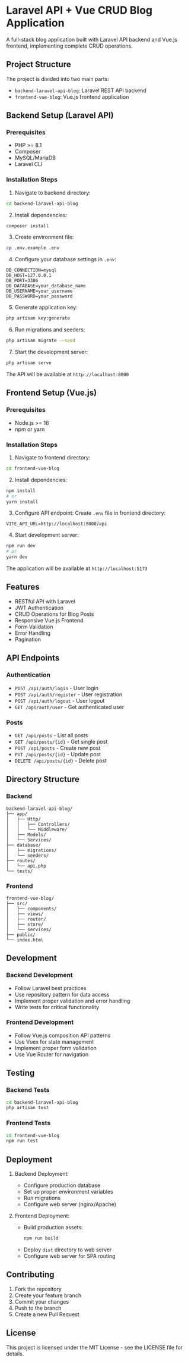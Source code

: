 # Laravel API + Vue CRUD Blog Application

A full-stack blog application built with Laravel API backend and Vue.js frontend, implementing complete CRUD operations.

## Project Structure

The project is divided into two main parts:
- `backend-laravel-api-blog`: Laravel REST API backend
- `frontend-vue-blog`: Vue.js frontend application

## Backend Setup (Laravel API)

### Prerequisites
- PHP >= 8.1
- Composer
- MySQL/MariaDB
- Laravel CLI

### Installation Steps

1. Navigate to backend directory:
```bash
cd backend-laravel-api-blog
```

2. Install dependencies:
```bash
composer install
```

3. Create environment file:
```bash
cp .env.example .env
```

4. Configure your database settings in `.env`:
```
DB_CONNECTION=mysql
DB_HOST=127.0.0.1
DB_PORT=3306
DB_DATABASE=your_database_name
DB_USERNAME=your_username
DB_PASSWORD=your_password
```

5. Generate application key:
```bash
php artisan key:generate
```

6. Run migrations and seeders:
```bash
php artisan migrate --seed
```

7. Start the development server:
```bash
php artisan serve
```

The API will be available at `http://localhost:8000`

## Frontend Setup (Vue.js)

### Prerequisites
- Node.js >= 16
- npm or yarn

### Installation Steps

1. Navigate to frontend directory:
```bash
cd frontend-vue-blog
```

2. Install dependencies:
```bash
npm install
# or
yarn install
```

3. Configure API endpoint:
Create `.env` file in frontend directory:
```
VITE_API_URL=http://localhost:8000/api
```

4. Start development server:
```bash
npm run dev
# or
yarn dev
```

The application will be available at `http://localhost:5173`

## Features

- RESTful API with Laravel
- JWT Authentication
- CRUD Operations for Blog Posts
- Responsive Vue.js Frontend
- Form Validation
- Error Handling
- Pagination

## API Endpoints

### Authentication
- `POST /api/auth/login` - User login
- `POST /api/auth/register` - User registration
- `POST /api/auth/logout` - User logout
- `GET /api/auth/user` - Get authenticated user

### Posts
- `GET /api/posts` - List all posts
- `GET /api/posts/{id}` - Get single post
- `POST /api/posts` - Create new post
- `PUT /api/posts/{id}` - Update post
- `DELETE /api/posts/{id}` - Delete post

## Directory Structure

### Backend
```
backend-laravel-api-blog/
├── app/
│   ├── Http/
│   │   ├── Controllers/
│   │   └── Middleware/
│   ├── Models/
│   └── Services/
├── database/
│   ├── migrations/
│   └── seeders/
├── routes/
│   └── api.php
└── tests/
```

### Frontend
```
frontend-vue-blog/
├── src/
│   ├── components/
│   ├── views/
│   ├── router/
│   ├── store/
│   └── services/
├── public/
└── index.html
```

## Development

### Backend Development
- Follow Laravel best practices
- Use repository pattern for data access
- Implement proper validation and error handling
- Write tests for critical functionality

### Frontend Development
- Follow Vue.js composition API patterns
- Use Vuex for state management
- Implement proper form validation
- Use Vue Router for navigation

## Testing

### Backend Tests
```bash
cd backend-laravel-api-blog
php artisan test
```

### Frontend Tests
```bash
cd frontend-vue-blog
npm run test
```

## Deployment

1. Backend Deployment:
   - Configure production database
   - Set up proper environment variables
   - Run migrations
   - Configure web server (nginx/Apache)

2. Frontend Deployment:
   - Build production assets:
     ```bash
     npm run build
     ```
   - Deploy `dist` directory to web server
   - Configure web server for SPA routing

## Contributing

1. Fork the repository
2. Create your feature branch
3. Commit your changes
4. Push to the branch
5. Create a new Pull Request

## License

This project is licensed under the MIT License - see the LICENSE file for details.

<!-- GitAds-Verify: CYSELQHFECLQVFUXGP694E312VUZAHAH -->
